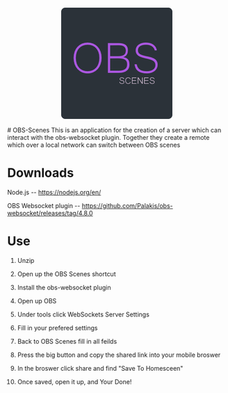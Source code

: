 <p align="center">
  <img src="https://github.com/owen109/obs-scenes/blob/main/OBSScenes.png" />
</p>
# OBS-Scenes
This is an application for the creation of a server which can interact with the obs-websocket plugin.
Together they create a remote which over a local network can switch between OBS scenes

# Downloads
Node.js -- https://nodejs.org/en/

OBS Websocket plugin -- https://github.com/Palakis/obs-websocket/releases/tag/4.8.0

# Use
1. Unzip

2. Open up the OBS Scenes shortcut

3. Install the obs-websocket plugin

4. Open up OBS

5. Under tools click WebSockets Server Settings

6. Fill in your prefered settings

7. Back to OBS Scenes fill in all feilds

8. Press the big button and copy the shared link into your mobile broswer

9. In the broswer click share and find "Save To Homesceen"

10. Once saved, open it up, and Your Done!
